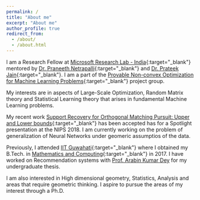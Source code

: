 ```yaml
---
permalink: /
title: "About me"
excerpt: "About me"
author_profile: true
redirect_from: 
  - /about/
  - /about.html
---
```


I am a Research Fellow at [Microsoft Research Lab - India](https://www.microsoft.com/en-us/research/lab/microsoft-research-india/){:target="_blank"} mentored by [Dr. Praneeth Netrapalli](https://www.microsoft.com/en-us/research/people/praneeth/){:target="_blank"} and [Dr. Prateek Jain](https://www.microsoft.com/en-us/research/people/prajain/){:target="_blank"}. I am a part of the [Provable Non-convex Optimization for Machine Learning Problems](https://www.microsoft.com/en-us/research/project/provable-non-convex-optimization-for-machine-learning-problems/){:target="_blank"} project group.

My interests are in aspects of Large-Scale Optimization, Random Matrix theory and Statistical Learning theory that arises in fundamental Machine Learning problems.

My recent work [Support Recovery for Orthogonal Matching Pursuit: Upper and Lower bounds](https://raghavsomani.github.io/publication/2018-09-05-OMP-2){:target="_blank"} has been accepted has for a Spotlight presentation at the NIPS 2018. I am currently working on the problem of generalization of Neural Networks under geomeric assumptios of the data.

Previously, I attended [IIT Guwahati](http://www.iitg.ernet.in/){:target="_blank"} where I obtained my B.Tech. in [Mathematics and Computing](https://www.iitg.ernet.in/maths/acads/btech_struct.php){:target="_blank"} in 2017. I have worked on Recommendation systems with [Prof. Arabin Kumar Dey](http://www.iitg.ac.in/arabin/) for my undergraduate thesis.

I am also interested in High dimensional geometry, Statistics, Analysis and areas that require geometric thinking. I aspire to pursue the areas of my interest through a Ph.D.

<!-- You can find my resume [here](https://drive.google.com/file/d/0B9-6pftL99HLanBlRjBOZU5IREk/view){:target="_blank"}. -->